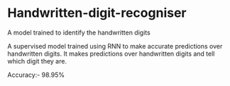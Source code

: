 # Handwritten-digit-recogniser
A model trained to identify the handwritten digits

A supervised model trained using RNN to make accurate predictions over handwritten digits. 
It makes predictions over handwritten digits and tell which digit they are.

Accuracy:- 98.95%
